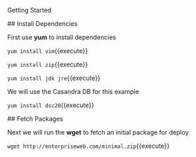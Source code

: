 Getting Started

## Install Dependencies

First use **yum** to install dependencies

`yum install vim`{{execute}}

`yum install zip`{{execute}}

`yum install jdk jre`{{execute}}

We will use the Casandra DB for this example

`yum install dsc20`{{execute}}


## Fetch Packages

Next we will run the **wget** to fetch an initial package for deploy

`wget http://enterpriseweb.com/minimal.zip`{{execute}}
